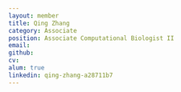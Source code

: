 ```yaml
---
layout: member
title: Qing Zhang
category: Associate
position: Associate Computational Biologist II
email:
github: 
cv:
alum: true
linkedin: qing-zhang-a28711b7
---
```


